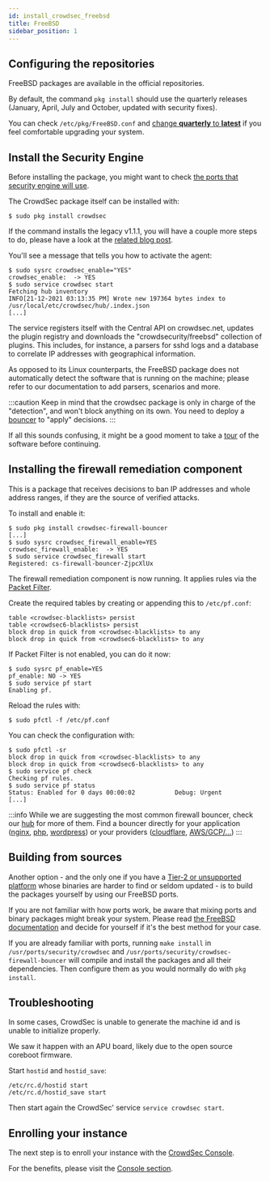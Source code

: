 ```yaml
---
id: install_crowdsec_freebsd
title: FreeBSD
sidebar_position: 1
---
```


## Configuring the repositories

FreeBSD packages are available in the official repositories.

By default, the command `pkg install` should use the quarterly releases (January, April, July and October, updated with security fixes).

You can check `/etc/pkg/FreeBSD.conf` and [change **quarterly** to **latest**](https://wiki.freebsd.org/Ports/QuarterlyBranch) if you feel comfortable upgrading your system.


## Install the Security Engine

Before installing the package, you might want to check [the ports that security engine will use](/docs/next/configuration/network_management).

The CrowdSec package itself can be installed with:

```shell
$ sudo pkg install crowdsec
```

If the command installs the legacy v1.1.1, you will have a couple more steps to do, please have a look at the [related blog post](https://docs.crowdsec.net/blog/crowdsec_firewall_freebsd/).

You'll see a message that tells you how to activate the agent:

```shell
$ sudo sysrc crowdsec_enable="YES"
crowdsec_enable:  -> YES
$ sudo service crowdsec start
Fetching hub inventory
INFO[21-12-2021 03:13:35 PM] Wrote new 197364 bytes index to /usr/local/etc/crowdsec/hub/.index.json 
[...]
```

The service registers itself with the Central API on crowdsec.net, updates the plugin registry and downloads the "crowdsecurity/freebsd" collection of plugins.
This includes, for instance, a parsers for sshd logs and a database to correlate IP addresses with geographical information.

As opposed to its Linux counterparts, the FreeBSD package does not automatically detect the software that is running on the machine; please refer
to our documentation to add parsers, scenarios and more.

:::caution
Keep in mind that the crowdsec package is only in charge of the "detection", and won't block anything on its own.
You need to deploy a [bouncer](/u/bouncers/intro) to "apply" decisions.
:::


If all this sounds confusing, it might be a good moment to take a [tour](/getting_started/crowdsec_tour.mdx) of the software before continuing.

## Installing the firewall remediation component

This is a package that receives decisions to ban IP addresses and whole address ranges, if they are the source of verified attacks.

To install and enable it:

```shell
$ sudo pkg install crowdsec-firewall-bouncer
[...]
$ sudo sysrc crowdsec_firewall_enable=YES
crowdsec_firewall_enable:  -> YES
$ sudo service crowdsec_firewall start
Registered: cs-firewall-bouncer-ZjpcXlUx
```


The firewall remediation component is now running. It applies rules via the [Packet Filter](https://docs.freebsd.org/en/books/handbook/firewalls/#firewalls-pf).

Create the required tables by creating or appending this to `/etc/pf.conf`:

```
table <crowdsec-blacklists> persist
table <crowdsec6-blacklists> persist
block drop in quick from <crowdsec-blacklists> to any
block drop in quick from <crowdsec6-blacklists> to any
```

If Packet Filter is not enabled, you can do it now:

```shell
$ sudo sysrc pf_enable=YES
pf_enable: NO -> YES
$ sudo service pf start
Enabling pf.
```

Reload the rules with:

```shell
$ sudo pfctl -f /etc/pf.conf
```

You can check the configuration with:

```shell
$ sudo pfctl -sr
block drop in quick from <crowdsec-blacklists> to any
block drop in quick from <crowdsec6-blacklists> to any
$ sudo service pf check
Checking pf rules.
$ sudo service pf status
Status: Enabled for 0 days 00:00:02           Debug: Urgent
[...]
```

:::info
While we are suggesting the most common firewall bouncer, check our [hub](https://hub.crowdsec.net) for more of them.
Find a bouncer directly for your application ([nginx](https://hub.crowdsec.net/author/crowdsecurity/bouncers/cs-nginx-bouncer), [php](https://github.com/crowdsecurity/php-cs-bouncer), [wordpress](https://hub.crowdsec.net/author/crowdsecurity/bouncers/cs-wordpress-bouncer)) or your providers ([cloudflare](https://hub.crowdsec.net/author/crowdsecurity/bouncers/cs-cloudflare-bouncer), [AWS/GCP/...](https://hub.crowdsec.net/author/fallard84/bouncers/cs-cloud-firewall-bouncer)) 
:::


## Building from sources

Another option - and the only one if you have a [Tier-2 or unsupported platform](https://www.freebsd.org/platforms/) whose binaries are harder to find
or seldom updated - is to build the packages yourself by using our FreeBSD ports.

If you are not familiar with how ports work, be aware that mixing ports and binary packages might break your system.
Please read [the FreeBSD documentation](https://docs.freebsd.org/en/books/handbook/ports/#ports-using) and decide for yourself if it's the best method for your case.

If you are already familiar with ports, running `make install` in `/usr/ports/security/crowdsec` and `/usr/ports/security/crowdsec-firewall-bouncer`
will compile and install the packages and all their dependencies. Then configure them as you would normally do with `pkg install`.


## Troubleshooting

In some cases, CrowdSec is unable to generate the machine id and is unable to initialize properly.

We saw it happen with an APU board, likely due to the open source coreboot firmware.

Start `hostid` and `hostid_save`:

```
/etc/rc.d/hostid start
/etc/rc.d/hostid_save start
```

Then start again the CrowdSec' service  `service crowdsec start`.

## Enrolling your instance

The next step is to enroll your instance with the [CrowdSec Console](https://app.crowdsec.net/security-engines?enroll-engine=true).

For the benefits, please visit the [Console section](/console/intro.md).
